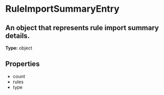 # RuleImportSummaryEntry

## An object that represents rule import summary details.

**Type:** object

## Properties
* count
* rules
* type
